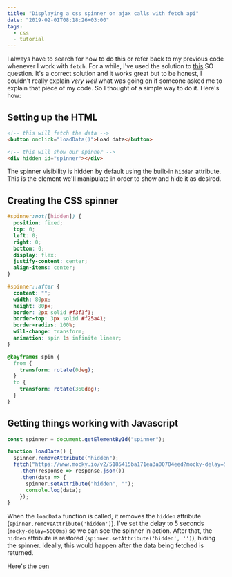 ```yaml
---
title: "Displaying a css spinner on ajax calls with fetch api"
date: "2019-02-01T08:18:26+03:00"
tags:
  - css
  - tutorial
---
```


I always have to search for how to do this or refer back to my previous code whenever I work with `fetch`. For a while, I've used the solution to [this](https://stackoverflow.com/questions/43792026/display-spinner-during-ajax-call-when-using-fetch-api) SO question. It's a correct solution and it works great but to be honest, I couldn't really explain _very well_ what was going on if someone asked me to explain that piece of my code. So I thought of a simple way to do it. Here's how:

<!--more-->

## Setting up the HTML

```html
<!-- this will fetch the data -->
<button onclick="loadData()">Load data</button>

<!-- this will show our spinner -->
<div hidden id="spinner"></div>
```

The spinner visibility is hidden by default using the built-in `hidden` attribute. This is the element we'll manipulate in order to show and hide it as desired.

## Creating the CSS spinner

```css
#spinner:not([hidden]) {
  position: fixed;
  top: 0;
  left: 0;
  right: 0;
  bottom: 0;
  display: flex;
  justify-content: center;
  align-items: center;
}

#spinner::after {
  content: "";
  width: 80px;
  height: 80px;
  border: 2px solid #f3f3f3;
  border-top: 3px solid #f25a41;
  border-radius: 100%;
  will-change: transform;
  animation: spin 1s infinite linear;
}

@keyframes spin {
  from {
    transform: rotate(0deg);
  }
  to {
    transform: rotate(360deg);
  }
}
```

## Getting things working with Javascript

```javascript
const spinner = document.getElementById("spinner");

function loadData() {
  spinner.removeAttribute("hidden");
  fetch("https://www.mocky.io/v2/5185415ba171ea3a00704eed?mocky-delay=5000ms")
    .then(response => response.json())
    .then(data => {
      spinner.setAttribute("hidden", "");
      console.log(data);
    });
}
```

When the `loadData` function is called, it removes the `hidden` attribute (`spinner.removeAttribute('hidden')`). I've set the delay to 5 seconds (`mocky-delay=5000ms`) so we can see the spinner in action. After that, the `hidden` attribute is restored (`spinner.setAttribute('hidden', '')`), hiding the spinner. Ideally, this would happen after the data being fetched is returned.

Here's the [pen](https://codepen.io/wang0nya/pen/bzwQPr)
